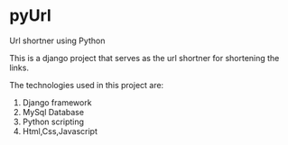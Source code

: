 pyUrl
=====

Url shortner using Python

This is a django project that serves as the url shortner for shortening the links. 

The technologies used in this project are:

1. Django framework
2. MySql Database
3. Python scripting
4. Html,Css,Javascript
